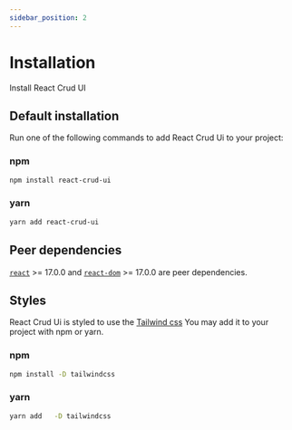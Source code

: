 ```yaml
---
sidebar_position: 2
---
```


# Installation

<p class="description">Install React Crud UI</p>

## Default installation

Run one of the following commands to add React Crud Ui to your project:

### npm

```sh
npm install react-crud-ui
```

### yarn

```sh
yarn add react-crud-ui
```

## Peer dependencies

<!-- #react-peer-version -->

[`react`](https://www.npmjs.com/package/react) >= 17.0.0 and [`react-dom`](https://www.npmjs.com/package/react-dom) >=
17.0.0 are peer dependencies.

## Styles

React Crud Ui is styled to use the [Tailwind css](https://tailwindcss.com/)
You may add it to your project with npm or yarn.

### npm

```sh
npm install -D tailwindcss
```

### yarn

```sh
yarn add   -D tailwindcss
```
